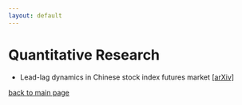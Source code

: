 ```yaml
---
layout: default
---
```


# Quantitative Research

* Lead-lag dynamics in Chinese stock index futures market [[arXiv]](https://arxiv.org/pdf/2501.03171)


[back to main page](./)
